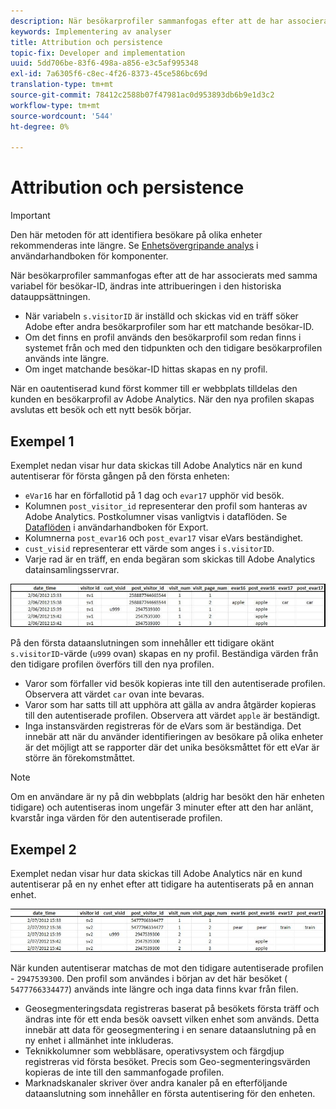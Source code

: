 ```yaml
---
description: När besökarprofiler sammanfogas efter att de har associerats med samma variabel för besökar-ID, ändras inte attribueringen i den historiska datauppsättningen.
keywords: Implementering av analyser
title: Attribution och persistence
topic-fix: Developer and implementation
uuid: 5dd706be-83f6-498a-a856-e3c5af995348
exl-id: 7a6305f6-c8ec-4f26-8373-45ce586bc69d
translation-type: tm+mt
source-git-commit: 78412c2588b07f47981ac0d953893db6b9e1d3c2
workflow-type: tm+mt
source-wordcount: '544'
ht-degree: 0%

---
```


# Attribution och persistence

>[!IMPORTANT]
>
>Den här metoden för att identifiera besökare på olika enheter rekommenderas inte längre. Se [Enhetsövergripande analys](/help/components/cda/overview.md) i användarhandboken för komponenter.

När besökarprofiler sammanfogas efter att de har associerats med samma variabel för besökar-ID, ändras inte attribueringen i den historiska datauppsättningen.

* När variabeln `s.visitorID` är inställd och skickas vid en träff söker Adobe efter andra besökarprofiler som har ett matchande besökar-ID.
* Om det finns en profil används den besökarprofil som redan finns i systemet från och med den tidpunkten och den tidigare besökarprofilen används inte längre.
* Om inget matchande besökar-ID hittas skapas en ny profil.

När en oautentiserad kund först kommer till er webbplats tilldelas den kunden en besökarprofil av Adobe Analytics. När den nya profilen skapas avslutas ett besök och ett nytt besök börjar.

## Exempel 1

Exemplet nedan visar hur data skickas till Adobe Analytics när en kund autentiserar för första gången på den första enheten:

* `eVar16` har en förfallotid på 1 dag och  `evar17` upphör vid besök.
* Kolumnen `post_visitor_id` representerar den profil som hanteras av Adobe Analytics. Postkolumner visas vanligtvis i dataflöden. Se [Dataflöden](/help/export/analytics-data-feed/data-feed-overview.md) i användarhandboken för Export.
* Kolumnerna `post_evar16` och `post_evar17` visar eVars beständighet.
* `cust_visid` representerar ett värde som anges i  `s.visitorID`.
* Varje rad är en träff, en enda begäran som skickas till Adobe Analytics datainsamlingsservrar.

![Exempel på olika enheter 1](assets/xdevice_first.jpg)

På den första dataanslutningen som innehåller ett tidigare okänt `s.visitorID`-värde (`u999` ovan) skapas en ny profil. Beständiga värden från den tidigare profilen överförs till den nya profilen.

* Varor som förfaller vid besök kopieras inte till den autentiserade profilen. Observera att värdet `car` ovan inte bevaras.
* Varor som har satts till att upphöra att gälla av andra åtgärder kopieras till den autentiserade profilen. Observera att värdet `apple` är beständigt.
* Inga instansvärden registreras för de eVars som är beständiga. Det innebär att när du använder identifieringen av besökare på olika enheter är det möjligt att se rapporter där det unika besöksmåttet för ett eVar är större än förekomstmåttet.

>[!NOTE]
>
>Om en användare är ny på din webbplats (aldrig har besökt den här enheten tidigare) och autentiseras inom ungefär 3 minuter efter att den har anlänt, kvarstår inga värden för den autentiserade profilen.

## Exempel 2

Exemplet nedan visar hur data skickas till Adobe Analytics när en kund autentiserar på en ny enhet efter att tidigare ha autentiserats på en annan enhet.

![Exempel på olika enheter 2](assets/xdevice-subsequent.jpg)

När kunden autentiserar matchas de mot den tidigare autentiserade profilen - `2947539300`. Den profil som användes i början av det här besöket ( `5477766334477`) används inte längre och inga data finns kvar från filen.

* Geosegmenteringsdata registreras baserat på besökets första träff och ändras inte för ett enda besök oavsett vilken enhet som används. Detta innebär att data för geosegmentering i en senare dataanslutning på en ny enhet i allmänhet inte inkluderas.
* Teknikkolumner som webbläsare, operativsystem och färgdjup registreras vid första besöket. Precis som Geo-segmenteringsvärden kopieras de inte till den sammanfogade profilen.
* Marknadskanaler skriver över andra kanaler på en efterföljande dataanslutning som innehåller en första autentisering för den enheten.
